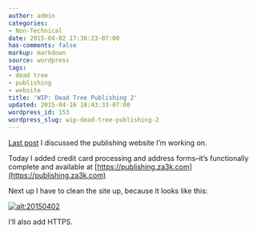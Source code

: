 ```yaml
---
author: admin
categories:
- Non-Technical
date: 2015-04-02 17:38:23-07:00
has-comments: false
markup: markdown
source: wordpress
tags:
- dead tree
- publishing
- website
title: 'WIP: Dead Tree Publishing 2'
updated: 2015-04-16 18:43:33-07:00
wordpress_id: 153
wordpress_slug: wip-dead-tree-publishing-2
---
```

[Last post](https://blog.za3k.com/wip-dead-tree-publishing/ "WIP: Dead Tree Publishing") I discussed the publishing website I’m working on.

Today I added credit card processing and address forms–it’s functionally complete and available at [https://publishing.za3k.com](https://publishing.za3k.com)

Next up I have to clean the site up, because it looks like this:

[![alt:20150402](https://blog.za3k.com/wp-content/uploads/2015/04/20150402.jpg)](https://blog.za3k.com/wp-content/uploads/2015/04/20150402.jpg)

I’ll also add HTTPS.
